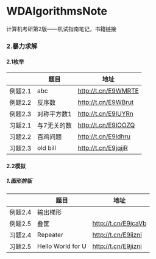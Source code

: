 # WDAlgorithmsNote
 计算机考研第2版——机试指南笔记，书籍链接

### 2.暴力求解

#### 2.1枚举

|         | 题目        | 地址                |
| ------- | ----------- | ------------------- |
| 例题2.1 | abc         | http://t.cn/E9WMRTE |
| 例题2.2 | 反序数      | http://t.cn/E9WBrut |
| 例题2.3 | 对称平方数1 | http://t.cn/E9lUYRn |
| 习题2.1 | 与7无关的数 | http://t.cn/E9lOOZQ |
| 习题2.2 | 百鸡问题    | http://t.cn/E9ldhru |
| 习题2.3 | old bill    | http://t.cn/E9jqijR |

#### 2.2模拟

##### 1.图形排版

|         | 题目              | 地址                |
| ------- | ----------------- | ------------------- |
| 例题2.4 | 输出梯形          |                     |
| 例题2.5 | 叠筐              | http://t.cn/E9jcaVb |
| 习题2.4 | Repeater          | http://t.cn/E9jizni |
| 习题2.5 | Hello World for U | http://t.cn/E9jizni |


